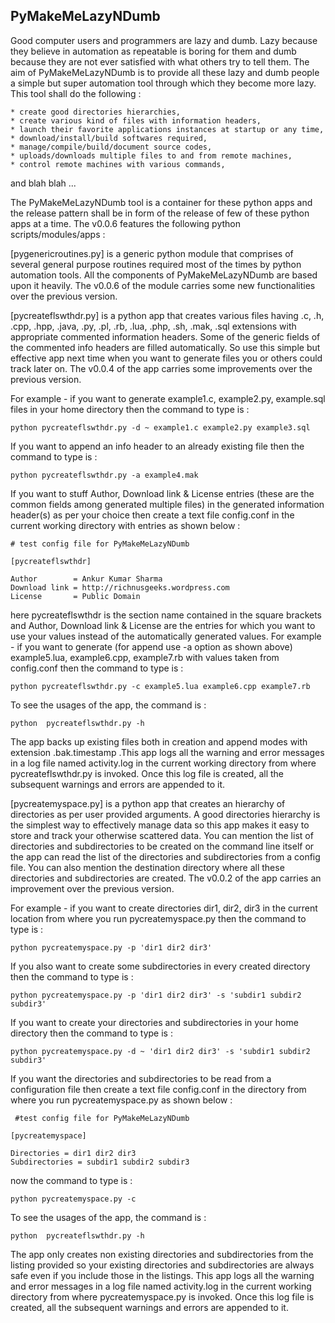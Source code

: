 
PyMakeMeLazyNDumb
-----------------

Good computer users and programmers are lazy and dumb. Lazy because they believe in automation as repeatable is boring for them and dumb because they are not ever satisfied with what others try to tell them. The aim of PyMakeMeLazyNDumb is to provide all these lazy and dumb people a simple but super automation tool through which they become more lazy. This tool shall do the following :

    * create good directories hierarchies,
    * create various kind of files with information headers,
    * launch their favorite applications instances at startup or any time,
    * download/install/build softwares required,
    * manage/compile/build/document source codes,
    * uploads/downloads multiple files to and from remote machines,
    * control remote machines with various commands,

and blah blah ...     

The PyMakeMeLazyNDumb tool is a container for these python apps and the release pattern shall be in form of the release of few of these python apps at a time. The v0.0.6 features the following python scripts/modules/apps :

[pygenericroutines.py] is a generic python module that comprises of several general purpose routines required most of the times by python automation tools. All the components of PyMakeMeLazyNDumb are based upon it heavily. The v0.0.6 of the module carries some new functionalities over the previous version.

[pycreateflswthdr.py] is a python app that creates various files having .c, .h, .cpp, .hpp, .java, .py, .pl, .rb, .lua, .php, .sh, .mak, .sql extensions with appropriate commented information headers. Some of the generic fields of the commented info headers are filled automatically. So use this simple but effective app next time when you want to generate files you or others could track later on. The v0.0.4 of the app carries some improvements over the previous version.

For example - if you want to generate example1.c, example2.py, example.sql files in your home directory then the command to type is :

    python pycreateflswthdr.py -d ~ example1.c example2.py example3.sql

If you want to append an info header to an already existing file then the command to type is :

    python pycreateflswthdr.py -a example4.mak

If you want to stuff Author, Download link & License entries (these are the common fields among generated multiple files) in the generated information header(s) as per your choice then create a text file config.conf in the current working directory with entries as shown below :

    # test config file for PyMakeMeLazyNDumb

    [pycreateflswthdr]

    Author        = Ankur Kumar Sharma
    Download link = http://richnusgeeks.wordpress.com
    License       = Public Domain

here pycreateflswthdr is the section name contained in the square brackets and Author, Download link & License are the entries for which you want to use
your values instead of the automatically generated values. For example - if you want to generate (for append use -a option as shown above) example5.lua, example6.cpp, example7.rb with values taken from config.conf then the command to type is :

    python pycreateflswthdr.py -c example5.lua example6.cpp example7.rb 
   
To see the usages of the app, the command is :

    python  pycreateflswthdr.py -h

The app backs up existing files both in creation and append modes with extension .bak.timestamp .This app logs all the warning and error messages in a log file named activity.log in the current working directory from where pycreateflswthdr.py is invoked. Once this log file is created, all the subsequent warnings and errors are appended to it. 

[pycreatemyspace.py] is a python app that creates an hierarchy of directories as per user provided arguments. A good directories hierarchy is the simplest way to effectively manage data so this app makes it easy to store and track your otherwise scattered data. You can mention the list of directories and subdirectories to be created on the command line itself or the app can read the list of the directories and subdirectories from a config file. You can also mention the destination directory where all these directories and subdirectories are created.
The v0.0.2 of the app carries an improvement over the previous version.

For example - if you want to create directories dir1, dir2, dir3 in the current location from where you run pycreatemyspace.py then the command to type is :

    python pycreatemyspace.py -p 'dir1 dir2 dir3'

If you also want to create some subdirectories in every created directory then the command to type is :

    python pycreatemyspace.py -p 'dir1 dir2 dir3' -s 'subdir1 subdir2 subdir3'

If you want to create your directories and subdirectories in your home directory then the command to type is :

    python pycreatemyspace.py -d ~ 'dir1 dir2 dir3' -s 'subdir1 subdir2 subdir3'

If you want the directories and subdirectories to be read from a configuration file then create a text file config.conf in the directory from where you run pycreatemyspace.py as shown below :

     #test config file for PyMakeMeLazyNDumb

    [pycreatemyspace]

    Directories = dir1 dir2 dir3
    Subdirectories = subdir1 subdir2 subdir3

now the command to type is :

    python pycreatemyspace.py -c

To see the usages of the app, the command is :

    python  pycreateflswthdr.py -h

The app only creates non existing directories and subdirectories from the listing provided so your existing directories and subdirectories are always safe even if you include those in the listings. This app logs all the warning and error messages in a log file named activity.log in the current working directory from where pycreatemyspace.py is invoked. Once this log file is created, all the subsequent warnings and errors are appended to it.
          
